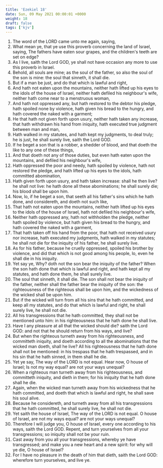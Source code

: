```yaml
---
title: 'Ezekiel 18'
date: Sun, 09 May 2021 00:00:01 +0000
weight: 18
draft: false
tags: ['kjv'] 
---
```


1. The word of the LORD came unto me again, saying,
2. What mean ye, that ye use this proverb concerning the land of Israel, saying, The fathers have eaten sour grapes, and the children's teeth are set on edge?
3. As I live, saith the Lord GOD, ye shall not have occasion any more to use this proverb in Israel.
4. Behold, all souls are mine; as the soul of the father, so also the soul of the son is mine: the soul that sinneth, it shall die.
5. But if a man be just, and do that which is lawful and right,
6. And hath not eaten upon the mountains, neither hath lifted up his eyes to the idols of the house of Israel, neither hath defiled his neighbour's wife, neither hath come near to a menstruous woman,
7. And hath not oppressed any, but hath restored to the debtor his pledge, hath spoiled none by violence, hath given his bread to the hungry, and hath covered the naked with a garment;
8. He that hath not given forth upon usury, neither hath taken any increase, that hath withdrawn his hand from iniquity, hath executed true judgment between man and man,
9. Hath walked in my statutes, and hath kept my judgments, to deal truly; he is just, he shall surely live, saith the Lord GOD.
10. If he beget a son that is a robber, a shedder of blood, and that doeth the like to any one of these things,
11. And that doeth not any of those duties, but even hath eaten upon the mountains, and defiled his neighbour's wife,
12. Hath oppressed the poor and needy, hath spoiled by violence, hath not restored the pledge, and hath lifted up his eyes to the idols, hath committed abomination,
13. Hath given forth upon usury, and hath taken increase: shall he then live? he shall not live: he hath done all these abominations; he shall surely die; his blood shall be upon him.
14. Now, lo, if he beget a son, that seeth all his father's sins which he hath done, and considereth, and doeth not such like,
15. That hath not eaten upon the mountains, neither hath lifted up his eyes to the idols of the house of Israel, hath not defiled his neighbour's wife,
16. Neither hath oppressed any, hath not withholden the pledge, neither hath spoiled by violence, but hath given his bread to the hungry, and hath covered the naked with a garment,
17. That hath taken off his hand from the poor, that hath not received usury nor increase, hath executed my judgments, hath walked in my statutes; he shall not die for the iniquity of his father, he shall surely live.
18. As for his father, because he cruelly oppressed, spoiled his brother by violence, and did that which is not good among his people, lo, even he shall die in his iniquity.
19. Yet say ye, Why? doth not the son bear the iniquity of the father? When the son hath done that which is lawful and right, and hath kept all my statutes, and hath done them, he shall surely live.
20. The soul that sinneth, it shall die. The son shall not bear the iniquity of the father, neither shall the father bear the iniquity of the son: the righteousness of the righteous shall be upon him, and the wickedness of the wicked shall be upon him.
21. But if the wicked will turn from all his sins that he hath committed, and keep all my statutes, and do that which is lawful and right, he shall surely live, he shall not die.
22. All his transgressions that he hath committed, they shall not be mentioned unto him: in his righteousness that he hath done he shall live.
23. Have I any pleasure at all that the wicked should die? saith the Lord GOD: and not that he should return from his ways, and live?
24. But when the righteous turneth away from his righteousness, and committeth iniquity, and doeth according to all the abominations that the wicked man doeth, shall he live? All his righteousness that he hath done shall not be mentioned: in his trespass that he hath trespassed, and in his sin that he hath sinned, in them shall he die.
25. Yet ye say, The way of the LORD is not equal. Hear now, O house of Israel; Is not my way equal? are not your ways unequal?
26. When a righteous man turneth away from his righteousness, and committeth iniquity, and dieth in them; for his iniquity that he hath done shall he die.
27. Again, when the wicked man turneth away from his wickedness that he hath committed, and doeth that which is lawful and right, he shall save his soul alive.
28. Because he considereth, and turneth away from all his transgressions that he hath committed, he shall surely live, he shall not die.
29. Yet saith the house of Israel, The way of the LORD is not equal. O house of Israel, are not my ways equal? are not your ways unequal?
30. Therefore I will judge you, O house of Israel, every one according to his ways, saith the Lord GOD. Repent, and turn yourselves from all your transgressions; so iniquity shall not be your ruin.
31. Cast away from you all your transgressions, whereby ye have transgressed; and make you a new heart and a new spirit: for why will ye die, O house of Israel?
32. For I have no pleasure in the death of him that dieth, saith the Lord GOD: wherefore turn yourselves, and live ye.
